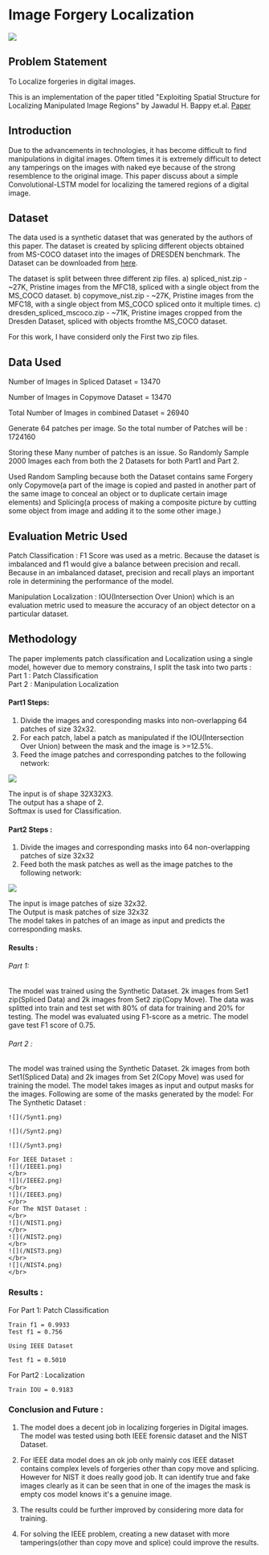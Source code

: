 # Image Forgery Localization

![](/Synt1.png)


## Problem Statement
To Localize forgeries in digital images.

This is an implementation of the paper titled "Exploiting Spatial Structure for Localizing Manipulated Image Regions" by Jawadul H. Bappy et.al. [Paper](https://vcg.engr.ucr.edu/sites/g/files/rcwecm2661/files/2019-02/iccv_jawad.pdf)

## Introduction 

Due to the advancements in technologies, it has become difficult to find manipulations in digital images. Oftem times it is extremely difficult to detect any tamperings on the images with naked eye because of the strong resemblence to the original image. This paper discuss about a simple Convolutional-LSTM model for localizing the tamered regions of a digital image.

## Dataset

The data used is a synthetic dataset that was generated by the authors of this paper. The dataset is created by splicing different objects obtained from MS-COCO dataset into the images of DRESDEN benchmark. The Dataset can be downloaded from [here](https://www.dropbox.com/sh/palus3sq4zvdky0/AACu3s7KA5Fhr_BJUeDOxnTLa?dl=0). 

The dataset is split between three different zip files.
a) spliced_nist.zip - ~27K, Pristine images from the MFC18, spliced with a single object from the MS_COCO dataset.
b) copymove_nist.zip - ~27K, Pristine images from the MFC18, with a single object from MS_COCO spliced onto it multiple times.
c) dresden_spliced_mscoco.zip - ~71K, Pristine images cropped from the Dresden Dataset, spliced with objects fromthe MS_COCO    dataset.

For this work, I have considerd only the First two zip files.

## Data Used

Number of Images in Spliced Dataset =  13470

Number of Images in Copymove Dataset =  13470

Total Number of Images in combined Dataset =  26940

Generate 64 patches per image. So the total number of Patches will be :  1724160

Storing these Many number of patches is an issue. So Randomly Sample 2000 Images each from both the 2 Datasets for both Part1 and Part 2.

Used Random Sampling because both the Dataset contains same Forgery only Copymove(a part of the image is copied and pasted in another part of the same image to conceal an object or to duplicate certain image elements) and Splicing(a process of making a composite picture by cutting some object from image and adding it to the some other image.)

## Evaluation Metric Used

Patch Classification : F1 Score was used as a metric. Because the dataset is imbalanced and f1 would give a balance between precision and recall. Because in an imbalanced dataset, precision and recall plays an important role in determining the performance of the model.

Manipulation Localization : IOU(Intersection Over Union) which is an evaluation metric used to measure the accuracy of an object detector on a particular dataset.

## Methodology

The paper implements patch classification and Localization using a single model, however due to memory constrains, I split the task into two parts : <br/>
Part 1 : Patch Classification <br/>
Part 2 : Manipulation Localization

#### Part1 Steps:
1) Divide the images and coresponding masks into non-overlapping 64 patches of size 32x32.<br/>
2) For each patch, label a patch as manipulated if the IOU(Intersection Over Union) between the mask and the image is >=12.5%.<br/>
3) Feed the image patches and corresponding patches to the following network:
  
  ![](/patch_classification.png)

  The input is of shape 32X32X3.<br/>
  The output has a shape of 2.<br/>
  Softmax is used for Classification.<br/>
  
#### Part2 Steps :
1) Divide the images and corresponding masks into 64 non-overlapping patches of size 32x32 <br/>
2) Feed both the mask patches as well as the image patches to the following network:

  ![](/mask_prediction.png)

  The input is image patches of size 32x32.<br/>
  The Output is mask patches of size 32x32 <br/>
  The model takes in patches of an image as input and predicts the corresponding masks.<br/>

#### Results : 
###### Part 1:
  The model was trained using the Synthetic Dataset. 2k images from Set1 zip(Spliced Data) and 2k images from Set2 zip(Copy Move). The data was splitted into train and test set with 80% of data for training and 20% for testing. The model was evaluated using F1-score as a metric. The model gave test F1 score of 0.75. 
  
###### Part 2 : 
  The model was trained using the Synthetic Dataset. 2k images from both Set1(Spliced Data) and 2k images from Set 2(Copy Move) was used for training the model. The model takes images as input and output masks for the images. Following are some of the masks generated by the model:
  For The Synthetic Dataset :
    
    ![](/Synt1.png)
    
    ![](/Synt2.png)
    
    ![](/Synt3.png)
    
    For IEEE Dataset : 
    ![](/IEEE1.png)
    </br>
    ![](/IEEE2.png)
    </br>
    ![](/IEEE3.png)
    </br>
    For The NIST Dataset :
    </br>
    ![](/NIST1.png)
    </br>
    ![](/NIST2.png)
    </br>
    ![](/NIST3.png)
    </br>
    ![](/NIST4.png)
    </br>

### Results :

For Part 1: Patch Classification 
    
    Train f1 = 0.9933
    Test f1 = 0.756
    
    Using IEEE Dataset
    
    Test f1 = 0.5010
    
For Part2 : Localization

    Train IOU = 0.9183

### Conclusion and Future :
1) The model does a decent job in localizing forgeries in Digital images. The model was tested using both IEEE forensic dataset and the NIST Dataset. 

2) For IEEE data model does an ok job only mainly cos IEEE dataset contains complex levels of forgeries other than copy move and splicing. However for NIST it does really good job. It can identify true and fake images clearly as it can be seen that in one of the images the mask is empty cos model knows it's a genuine image.

3) The results could be further improved by considering more data for training.

4) For solving the IEEE problem, creating a new dataset with more tamperings(other than copy move and splice) could improve the results.


